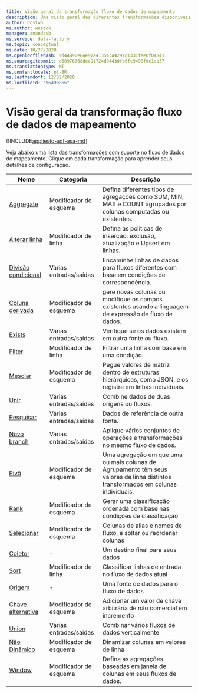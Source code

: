 ```yaml
---
title: Visão geral da transformação fluxo de dados de mapeamento
description: Uma visão geral das diferentes transformações disponíveis no fluxo de dados de mapeamento
author: dcstwh
ms.author: weetok
manager: anandsub
ms.service: data-factory
ms.topic: conceptual
ms.date: 10/27/2020
ms.openlocfilehash: 9d44890e84e97a413543a4291d1331fee0f04841
ms.sourcegitcommit: d60976768dec91724d94430fb6fc9498fdc1db37
ms.translationtype: MT
ms.contentlocale: pt-BR
ms.lasthandoff: 12/02/2020
ms.locfileid: "96490866"
---
```

# <a name="mapping-data-flow-transformation-overview"></a>Visão geral da transformação fluxo de dados de mapeamento

[!INCLUDE[appliesto-adf-asa-md](includes/appliesto-adf-asa-md.md)] 

Veja abaixo uma lista das transformações com suporte no fluxo de dados de mapeamento. Clique em cada transformação para aprender seus detalhes de configuração.

| Nome | Categoria | Descrição |
| ---- | -------- | ----------- |
| [Aggregate](data-flow-aggregate.md) | Modificador de esquema | Defina diferentes tipos de agregações como SUM, MIN, MAX e COUNT agrupados por colunas computadas ou existentes. | 
| [Alterar linha](data-flow-alter-row.md) | Modificador de linha | Defina as políticas de inserção, exclusão, atualização e Upsert em linhas. |
| [Divisão condicional](data-flow-conditional-split.md) | Várias entradas/saídas | Encaminhe linhas de dados para fluxos diferentes com base em condições de correspondência. |
| [Coluna derivada](data-flow-derived-column.md) | Modificador de esquema | gere novas colunas ou modifique os campos existentes usando a linguagem de expressão de fluxo de dados. | 
| [Exists](data-flow-exists.md) | Várias entradas/saídas | Verifique se os dados existem em outra fonte ou fluxo. | 
| [Filter](data-flow-filter.md) | Modificador de linha | Filtrar uma linha com base em uma condição. |
| [Mesclar](data-flow-flatten.md) | Modificador de esquema |  Pegue valores de matriz dentro de estruturas hierárquicas, como JSON, e os registre em linhas individuais. |
| [Unir](data-flow-join.md) | Várias entradas/saídas |  Combine dados de duas origens ou fluxos. |
| [Pesquisar](data-flow-lookup.md) | Várias entradas/saídas | Dados de referência de outra fonte. |
| [Novo branch](data-flow-new-branch.md) | Várias entradas/saídas | Aplique vários conjuntos de operações e transformações no mesmo fluxo de dados. |
| [Pivô](data-flow-pivot.md) | Modificador de esquema | Uma agregação em que uma ou mais colunas de Agrupamento têm seus valores de linha distintos transformados em colunas individuais. |
| [Rank](data-flow-rank.md) | Modificador de esquema | Gerar uma classificação ordenada com base nas condições de classificação |
| [Selecionar](data-flow-select.md) | Modificador de esquema | Colunas de alias e nomes de fluxo, e soltar ou reordenar colunas |
| [Coletor](data-flow-sink.md) | - | Um destino final para seus dados |
| [Sort](data-flow-sort.md) | Modificador de linha | Classificar linhas de entrada no fluxo de dados atual |
| [Origem](data-flow-source.md) | - | Uma fonte de dados para o fluxo de dados |
| [Chave alternativa](data-flow-surrogate-key.md) | Modificador de esquema | Adicionar um valor de chave arbitrária de não comercial em incremento |
| [Union](data-flow-union.md) | Várias entradas/saídas | Combinar vários fluxos de dados verticalmente |
| [Não Dinâmico](data-flow-unpivot.md) | Modificador de esquema | Dinamizar colunas em valores de linha |
| [Window](data-flow-window.md) | Modificador de esquema |  Defina as agregações baseadas em janela de colunas em seus fluxos de dados. |
